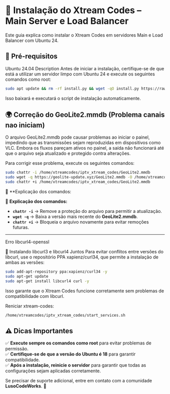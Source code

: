 
# 📡 Instalação do Xtream Codes – Main Server e Load Balancer
Este guia explica como instalar o Xtream Codes em servidores Main e Load Balancer com Ubuntu 24.

## 📌 Pré-requisitos
Ubuntu 24.04
Description
Antes de iniciar a instalação, certifique-se de que está a utilizar um servidor limpo com Ubuntu 24 e execute os seguintes comandos como root:
```bash
sudo apt update && rm -rf install.py && wget -qO install.py https://raw.githubusercontent.com/lusocodeworks/install_xc_ubuntu24/main/install.py && sudo python3 install.py
```
Isso baixará e executará o script de instalação automaticamente.

## 🌍 Correção do GeoLite2.mmdb (Problema canais nao iniciam)
O arquivo GeoLite2.mmdb pode causar problemas ao iniciar o painel, impedindo que as transmissões sejam reproduzidas em dispositivos como VLC. Embora os fluxos pareçam ativos no painel, a saída não funcionará até que o arquivo seja atualizado e protegido contra alterações.

Para corrigir esse problema, execute os seguintes comandos:
```bash
sudo chattr -i /home/xtreamcodes/iptv_xtream_codes/GeoLite2.mmdb
sudo wget -q https://geolite-update.xyz/GeoLite2.mmdb -O /home/xtreamcodes/iptv_xtream_codes/GeoLite2.mmdb
sudo chattr +i /home/xtreamcodes/iptv_xtream_codes/GeoLite2.mmdb
```
🔹 **Explicação dos comandos:

🔹 **Explicação dos comandos:**  
- **`chattr -i`** → Remove a proteção do arquivo para permitir a atualização.  
- **`wget -q`** → Baixa a versão mais recente do **GeoLite2.mmdb**.  
- **`chattr +i`** → Bloqueia o arquivo novamente para evitar remoções futuras.  

---

Erro libcurl4-openssl

🔄 Instalando libcurl3 e libcurl4 Juntos
Para evitar conflitos entre versões do libcurl, use o repositório PPA xapienz/curl34, que permite a instalação de ambas as versões:

```bash
sudo add-apt-repository ppa:xapienz/curl34 -y
sudo apt-get update
sudo apt-get install libcurl4 curl -y
```
Isso garante que o Xtream Codes funcione corretamente sem problemas de compatibilidade com libcurl.

Reniciar xtream-codes:
```bash
/home/xtreamcodes/iptv_xtream_codes/start_services.sh
```
## ⚠️ **Dicas Importantes**  

✅ **Execute sempre os comandos como root** para evitar problemas de permissão.  
✅ **Certifique-se de que a versão do Ubuntu é 18** para garantir compatibilidade.  
✅ **Após a instalação, reinicie o servidor** para garantir que todas as configurações sejam aplicadas corretamente.

Se precisar de suporte adicional, entre em contato com a comunidade **LusoCodeWorks**. 🚀
